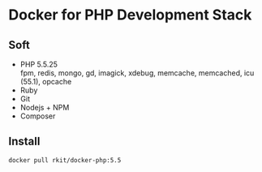 # Docker for PHP Development Stack 

## Soft

- PHP 5.5.25  
  fpm, redis, mongo, gd, imagick, xdebug, memcache, memcached, icu (55.1), opcache
- Ruby
- Git
- Nodejs + NPM
- Composer

## Install

   ```
   docker pull rkit/docker-php:5.5
   ```
